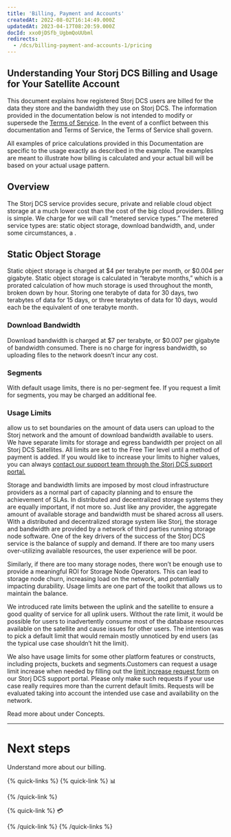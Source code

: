 ```yaml
---
title: 'Billing, Payment and Accounts'
createdAt: 2022-08-02T16:14:49.000Z
updatedAt: 2023-04-17T08:20:59.000Z
docId: xxo0jDSfb_UgbmQoUUbml
redirects:
  - /dcs/billing-payment-and-accounts-1/pricing
---
```


## Understanding Your Storj DCS Billing and Usage for Your Satellite Account&#x20;

This document explains how registered Storj DCS users are billed for the data they store and the bandwidth they use on Storj DCS. The information provided in the documentation below is not intended to modify or supersede the [Terms of Service](https://www.storj.io/terms-of-service). In the event of a conflict between this documentation and Terms of Service, the Terms of Service shall govern.

All examples of price calculations provided in this Documentation are specific to the usage exactly as described in the example. The examples are meant to illustrate how billing is calculated and your actual bill will be based on your actual usage pattern.

## Overview

The Storj DCS service provides secure, private and reliable cloud object storage at a much lower cost than the cost of the big cloud providers.  Billing is simple. We charge for we will call  “metered service types.” The metered service types are: static object storage, download bandwidth, and, under some circumstances, a  [](docId\:A4kUGYhfgGbVhlQ2ZHXVS).&#x20;

## Static Object Storage&#x20;

Static object storage is charged at $4 per terabyte per month, or $0.004 per gigabyte. Static object storage is calculated in “terabyte months,” which is a prorated calculation of how much storage is used throughout the month, broken down by hour. Storing one terabyte of data for 30 days, two terabytes of data for 15 days, or three terabytes of data for 10 days, would each be the equivalent of one terabyte month.

### Download Bandwidth&#x20;

Download bandwidth is charged at $7 per terabyte, or $0.007 per gigabyte of bandwidth consumed. There is no charge for ingress bandwidth, so uploading files to the network doesn’t incur any cost.&#x20;

### Segments

With default usage limits, there is no per-segment fee. If you request a [](docId\:A4kUGYhfgGbVhlQ2ZHXVS) limit for segments, you may be charged an additional fee.

### Usage Limits

[](docId\:Zrbz4XYhIOm99hhRShWHg) allow us to set boundaries on the amount of data users can upload to the Storj network and the amount of download bandwidth available to users. We have separate limits for storage and egress bandwidth per project on all Storj DCS Satellites. All limits are set to the Free Tier level until a method of payment is added. If you would like to increase your limits to higher values, you can always [contact our support team through the Storj DCS support portal.​](https://supportdcs.storj.io/hc/en-us/requests/new?ticket_form_id=360000683212)

Storage and bandwidth limits are imposed by most cloud infrastructure providers as a normal part of capacity planning and to ensure the achievement of SLAs. In distributed and decentralized storage systems they are equally important, if not more so. Just like any provider, the aggregate amount of available storage and bandwidth must be shared across all users. With a distributed and decentralized storage system like Storj, the storage and bandwidth are provided by a network of third parties running storage node software. One of the key drivers of the success of the Storj DCS service is the balance of supply and demand. If there are too many users over-utilizing available resources, the user experience will be poor.

Similarly, if there are too many storage nodes, there won’t be enough use to provide a meaningful ROI for Storage Node Operators. This can lead to storage node churn, increasing load on the network, and potentially impacting durability. Usage limits are one part of the toolkit that allows us to maintain the balance.

We introduced rate limits between the uplink and the satellite to ensure a good quality of service for all uplink users. Without the rate limit, it would be possible for users to inadvertently consume most of the database resources available on the satellite and cause issues for other users. The intention was to pick a default limit that would remain mostly unnoticed by end users (as the typical use case shouldn’t hit the limit).&#x20;

We also have usage limits for some other platform features or constructs, including projects, buckets and segments.Customers can request a usage limit increase when needed by filling out the [limit increase request form](https://supportdcs.storj.io/hc/en-us/requests/new?ticket_form_id=360000683212) on our Storj DCS support portal. Please only make such requests if your use case really requires more than the current default limits. Requests will be evaluated taking into account the intended use case and availability on the network.

Read more about [](docId\:Zrbz4XYhIOm99hhRShWHg) under Concepts.



***

# Next steps

Understand more about our billing.

{% quick-links %}
{% quick-link %}
📊

[](docId:59T_2l7c1rvZVhI8p91VX)&#x20;
{% /quick-link %}

{% quick-link %}
💳

[](docId:7U4_uu6Pzg6u2N6FpV9VE)&#x20;
{% /quick-link %}
{% /quick-links %}

